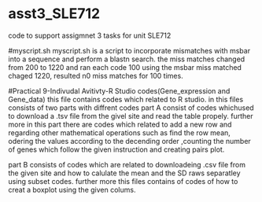 # asst3_SLE712
code to support assigmnet 3 tasks for unit SLE712


#myscript.sh
myscript.sh is a script to incorporate mismatches with msbar into a sequence and perform a blastn search.
the miss matches changed from 200 to 1220 and ran each code 100 using the msbar
miss matched chaged 1220, resulted n0 miss matches for 100 times.

#Practical 9-Indivudal Avitivty-R Studio codes(Gene_expression and Gene_data)
this file contains codes which related to R studio.
in this files consists of two parts with diffrent codes
part A consist of codes whichused to download a .tsv file from the givel site and read the table propely. further more in this part there are codes which related to add a new row and regarding other mathematical operations such as find the row mean, odering the values according to the decending order ,counting the number of genes which follow the given instruction and creating pairs plot.

part B consists of codes which are related to downloadeing .csv file from the given site and how to calulate the mean and the SD raws separatley using subset codes. further more this files contains of codes of how to creat a boxplot using the given colums.




